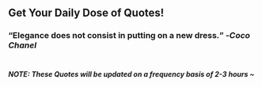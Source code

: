 ## Get Your Daily Dose of Quotes!
### <q>Elegance does not consist in putting on a new dress.</q> -<em>Coco Chanel</em> <br><br>
##### NOTE: These Quotes will be updated on a frequency basis of 2-3 hours ~
